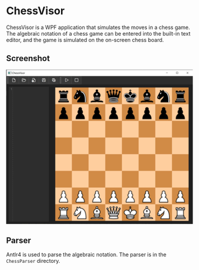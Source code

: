 ChessVisor
==========

ChessVisor is a WPF application that simulates the moves in a chess game. The algebraic notation of a chess game can be entered into the built-in text editor, and the game is simulated on the on-screen chess board.

Screenshot
----------

<img src="docs/screenshots/chessvisor.jpg" alt="Screenshot of ChessVisor">

Parser
------

Antlr4 is used to parse the algebraic notation. The parser is in the `ChessParser` directory.